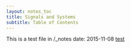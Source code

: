 ```yaml
---
layout: notes_toc
title: Signals and Systems
subtitle: Table of Contents
---
```


This is a test file in /_notes
date: 2015-11-08
[test](./01-intro.html)
